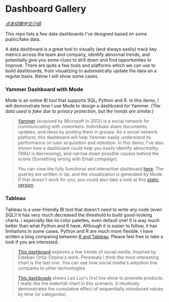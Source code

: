 # Dashboard Gallery

*[点击切换中文介绍](README_zh-cn.md)*

This repo lists a few data dashboards I've designed based on some public/fake data. 

A data dashboard is a great tool to visually (and always easily) track key metrics across the team and company, identify abnormal trends, and potentially give you some clues to drill down and find opportunities to improve. There are quite a few tools and platforms which we can use to build dashboards, from visualizing to automatically update the data on a regular basis. Below I will show some cases.

### Yammer Dashboard with Mode

Mode is an online BI tool that supports SQL, Python and R. In this demo, I will demonstrate how I use Mode to design a dashboard for Yammer. *(The data used is fake due to privacy protection, but the trends are similar.)*

> [Yammer](https://en.wikipedia.org/wiki/Yammer) (acquired by Microsoft in 2012) is a social network for communicating with coworkers. Individuals share documents, updates, and ideas by posting them in groups. As a social network platform, this dashboard will help Yammer easily understand its performance on user acquisition and retention. In this demo, I've also shown how a dashboard could help you easily identify abnormality (WAU is decreasing), and narrow down possible causes behind the scene (Something wrong with Email compaign). 
> 
> You can view the fully functional and interactive dashboard [here](https://app.mode.com/wctjerry/reports/0b4c0dbe4dab/runs/68f70c1d4180). The queries are written in `SQL` and the visualization is generated by Mode. If that doesn't work for you, you could also take a look at this [static version](Yammer.pdf).

### Tableau

Tableau is a user-friendly BI tool that doesn't need to write any code (even SQL)! It has very much decreased the threshold to build good-looking charts. I especially like its color palettes, even default one! It is way much better than what Python and R have. Although it is easier to follow, it has limitations in some cases. Python and R are much more flexible. I have written a blog comparing between [R and Tableau](https://wctjerry.github.io/r_vs_tableau/R_vs_Tableau.html). Please feel free to take a look if you are interested.

> [This dashboard](https://public.tableau.com/profile/jerry5570#!/vizhome/social-media/Theriseofsocialmedia) explores a few trends of social media. Inspired by Esteban Ortiz-Ospina's work. Personaly I think the most interesting chart is the last one. You can see how social media's adoption line compares to other technologies. 
> 
> [This dashboads](https://public.tableau.com/profile/jerry5570#!/vizhome/21550/sheet0) shows Lao Luo's first live show to promote products. I really like the waterfall chart in this scenario. It intuitively demonstrates the cumulative effect of sequentially introduced values by time (or categories).
